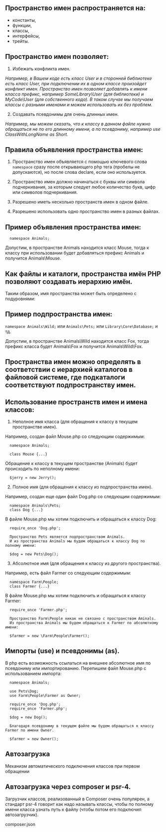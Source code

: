 ## Пространство имен распространяется на:

* константы,
* функции,
* классы,
* интерфейсы,
* трейты.

## Пространство имен позволяет:

1. Избежать конфликта имен.

<i>Например, в Вашем коде есть класс User и в сторонней библиотеке есть класс User, при подключении их в одном классе
произойдет конфликт имен. Пространство имен позволяет добавлять к имени класса префикс, например SomeLibrary\User (для
библиотеки) и MyCode\User (для собственного кода). В таком случае мы получаем классы с разными именами и можем
использовать их без проблем.</i>

2. Создавать псевдонимы для очень длинных имен.

<i>Например, мы можем сказать, что к классу в данном файле нужно обращаться не по его длинному имени, а по псевдониму,
например use ClassWithLongName as Short.</i>

## Правила объявления пространства имен:

1. Пространство имен объявляется с помощью ключевого слова `namespace` сразу после открывающего php тега (пробелы не
   допускаются), но после слова declare, если оно используется.

2. Пространство имен должно начинаться с буквы или символа подчеркивания, за которым следует любое количество букв, цифр
   или символов подчеркивания.

3. Разрешено иметь несколько пространств имен в одном файле.

4. Разрешено использовать одно пространство имен в разных файлах.

## Пример объявления пространства имен:

      namespace Animals;

Допустим, в пространстве Animals находится класс Mouse, тогда к классу при использовании будет добавляться префикс
Animals и получится Animals\Mouse.

## Как файлы и каталоги, пространства имён PHP позволяют создавать иерархию имён.

Таким образом, имя пространства может быть определено с подуровнями:

## Пример подпространства имен:

`namespace Animals\Wild;` или `Animals\Pets;` или `Library\Core\Database;` и тд.

Допустим, в пространстве Animals\Wild находится класс Fox, тогда префикс класса будет Animals\Fox и получится
Animals\Wild\Fox.

## Пространства имен можно определять в соответствии с иерархией каталогов в файловой системе, где подкаталоги соответствуют подпространству имен.

## Использование пространств имен и имена классов:

1. Неполное имя класса (для обращения к классу в текущем пространстве имен).

Например, создан файл Mouse.php со следующим содержимым:

      namespace Animals;
      
      class Mouse {...}

Обращение к классу в текущем пространстве (Animals) будет происходить по неполному имени:

      $jerry = new Jerry();

2. Полное имя (для обращения к классу из подпространства имен).

Например, создан еще один файл Dog.php со следующим содержимым:

      namespace Animals\Pets;
      class Dog {...}

В файле Mouse.php мы хотим подключить и обращаться к классу Dog:

      require_once 'Dog.php';

      Пространство Pets является подпространством Animals. 
      И из пространства Animals мы будем обращаться к классу Dog по полному имени:
      
      $dog = new Pets\Dog();

3. Абсолютное имя (для обращения к классу из другого пространства).

Например, есть файл Farmer со следующим содержимым:

      namespace Farm\People;
      class Farmer {...}

В файле Mouse.php мы хотим подключить и обращаться к классу Farmer:

      require_once 'Farmer.php';

      Пространство Farm\People никак не связано с пространством Aminals. 
      Из пространства Animals мы будем обращаться к Farmer по абсолютному имени:
      
      $farmer = new \Farm\People\Farmer();

## Импорты (use) и псевдонимы (as).

В php есть возможность ссылаться на внешнее абсолютное имя по псевдониму или импортированию. Перепишем файл Mouse.php с
использованием импорта:

      namespace Animals;

      use Pets\Dog;
      use Farm\People\Farmer as Owner;

      require_once 'Dog.php'; 
      require_once 'Farmer.php'; 

      $dog = new Dog();
      
      Благодаря псевдониму в текущем файле мы будем обращаться к классу Farmer по имени Owner.
      
      $farmer = new Owner();

## Автозагрузка

Механизм автоматического подключения классов при первом обращении 

## Автозагрузка через composer и psr-4.

Загрузчик классов, реализованный в Composer очень популярен, а стандарт psr-4 говорит как надо называть классы, чтобы по
полному имени класса узнать путь к файлу (чтобы потом его подключил автозагрузчик).


composer.json